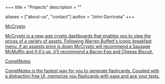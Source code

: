 +++
title = "Projects"
description = ""

aliases = ["about-us", "contact"]
author = "John Gorriceta"
+++
<a href="https://mccrypto.netlify.app/" target="blank">
<div class="links mb-3 p-3 mw-100 rounded-4 shadow">
    <p class="fw-bold h3">McCrypto</p>
    <p class="lead"> McCrypto is a new-age crypto dashboards that enables you to view the prices of a variety of assets. Following Warren Buffett's iconic breakfast menu, if an assests price is down McCrypto will recommend a Sausage McMuffin and if it's up, it'll recommend a Bacon Egg and Cheese Biscuit.</p>
</div>
</a>

<a href="https://cometnotes.netlify.app/" target="blank">
<div class="links mb-3 p-3 mw-100 rounded-4 shadow">
    <p class="fw-bold h3">CometNotes</p>
    <p class="lead">CometNotes is the fastest way for you to generate flashcards. Coupled with a distraction free UI, memorize you flashcards with ease and ace your tests.</p>
</div>
</a>